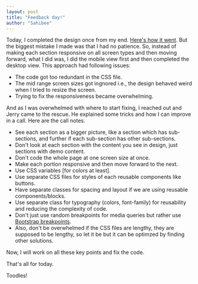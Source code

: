 ```yaml
---
layout: post
title: "Feedback day!"
author: "Sahibee"
---
```


Today, I completed the design once from my end. [Here's how it went](https://dine-restaurant-ke5w0sclp-sahibkaur.vercel.app/). But the biggest mistake I made was that I had no patience. So, instead of making each section responsive on all screen types and then moving forward, what I did was, I did the mobile view first and then completed the desktop view. This approach had following issues:
- The code got too redundant in the CSS file.
- The mid range screen sizes got ingnored i.e., the design behaved weird when I tried to resize the screen.
- Trying to fix the responsiveness became overwhelming.

And as I was overwhelmed with where to start fixing, I reached out and Jerry came to the rescue. He explained some tricks and how I can improve in a call. Here are the call notes.
- See each section as a bigger picture, like a section which has sub-sections, and further if each sub-section has other sub-sections.
- Don't look at each section with the content you see in design, just sections with demo content.
- Don't code the whole page at one screen size at once.
- Make each portion responsive and then move forward to the next.
- Use CSS variables [for colors at least].
- Use separate CSS files for styles of each reusable components like buttons.
- Have separate classes for spacing and layout if we are using reusable components/blocks.
- Use separate class for typography (colors, font-family) for reusability and reducing the complexity of code.
- Don't just use random breakpoints for media queries but rather use [Bootstrap breakpoints](https://getbootstrap.com/docs/5.0/layout/breakpoints/).
- Also, don't be overwhelmed if the CSS files are lengthy, they are supposed to be lengthy, so let it be but it can be optimzed by finding other solutions.

Now, I will work on all these key points and fix the code.

That's all for today.

Toodles!